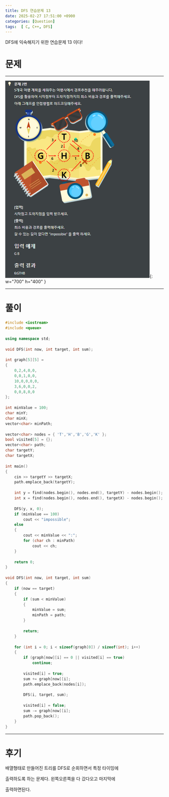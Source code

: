 ```yaml
---
title: DFS 연습문제 13
date: 2025-02-27 17:51:00 +0900
categories: [Question]  
tags:  [ C, C++, DFS]
---
```


DFS에 익숙해지기 위한 연습문제 13 이다!

# 문제   
---------------------------------------
![Desktop View](/assets/img/dfs13.png){: w="700" h="400" }

---------------------------------------

# 풀이

```c++
#include <iostream>
#include <queue>

using namespace std;

void DFS(int now, int target, int sum);

int graph[5][5] =
{
    0,2,4,0,0,
    0,0,1,0,0,
    10,0,0,0,0,
    3,6,0,0,2,
    0,0,8,0,0
};

int minValue = 100;
char minY;
char minX;
vector<char> minPath;

vector<char> nodes = { 'T','H','B','G','K' };
bool visited[5] = {};
vector<char> path;
char targetY;
char targetX;

int main()
{
    cin >> targetY >> targetX;
    path.emplace_back(targetY);
    
    int y = find(nodes.begin(), nodes.end(), targetY) - nodes.begin();
    int x = find(nodes.begin(), nodes.end(), targetX) - nodes.begin();
    
    DFS(y, x, 0);
    if (minValue == 100)
        cout << "impossible";
    else
    {
        cout << minValue << ":";
        for (char ch : minPath)
            cout << ch;
    }
    
    return 0;
}

void DFS(int now, int target, int sum)
{ 
    if (now == target)
    {
        if (sum < minValue)
        {
            minValue = sum;
            minPath = path;
        }
        
        return;
    }
    
    for (int i = 0; i < sizeof(graph[0]) / sizeof(int); i++)
    {
        if (graph[now][i] == 0 || visited[i] == true)
            continue;
        
        visited[i] = true;
        sum += graph[now][i];
        path.emplace_back(nodes[i]);
        
        DFS(i, target, sum);
        
        visited[i] = false;
        sum -= graph[now][i];
        path.pop_back();	
    }	
}
```
---------------------------------------

# 후기

배열형태로 만들어진 트리를 DFS로 순회하면서 특정 타이밍에

출력하도록 하는 문제다. 왼쪽오른쪽을 다 갔다오고 마지막에 

출력하면된다.
